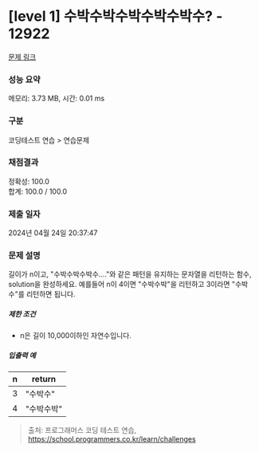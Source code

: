 # [level 1] 수박수박수박수박수박수? - 12922 

[문제 링크](https://school.programmers.co.kr/learn/courses/30/lessons/12922) 

### 성능 요약

메모리: 3.73 MB, 시간: 0.01 ms

### 구분

코딩테스트 연습 > 연습문제

### 채점결과

정확성: 100.0<br/>합계: 100.0 / 100.0

### 제출 일자

2024년 04월 24일 20:37:47

### 문제 설명

<p>길이가 n이고, "수박수박수박수...."와 같은 패턴을 유지하는 문자열을 리턴하는 함수, solution을 완성하세요. 예를들어 n이 4이면 "수박수박"을 리턴하고 3이라면 "수박수"를 리턴하면 됩니다.</p>

<h5>제한 조건</h5>

<ul>
<li>n은 길이 10,000이하인 자연수입니다.</li>
</ul>

<h5>입출력 예</h5>
<table class="table">
        <thead><tr>
<th>n</th>
<th>return</th>
</tr>
</thead>
        <tbody><tr>
<td>3</td>
<td>"수박수"</td>
</tr>
<tr>
<td>4</td>
<td>"수박수박"</td>
</tr>
</tbody>
      </table>

> 출처: 프로그래머스 코딩 테스트 연습, https://school.programmers.co.kr/learn/challenges